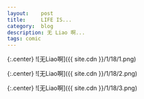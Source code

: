 ```yaml
---
layout:    post
title:     LIFE IS...
category:  blog
description: 无 Liao 啊...
tags: comic
---
```

{:.center}
![无Liao啊]({{ site.cdn }}/1/18/1.png)

{:.center}
![无Liao啊]({{ site.cdn }}/1/18/2.png)

{:.center}
![无Liao啊]({{ site.cdn }}/1/18/3.png)